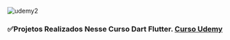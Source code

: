 ![udemy2](https://github.com/user-attachments/assets/ab86340b-c6ba-4525-8a07-cce17c246bea)
### ✅Projetos Realizados Nesse Curso Dart Flutter. [Curso Udemy](https://www.udemy.com/share/102BJd3@Z1tgepNdCRFMtUK-de9u5u1_86mZorC5OwcXCbWRvNncMKd2WDt1EehLJfW5si8e/)
